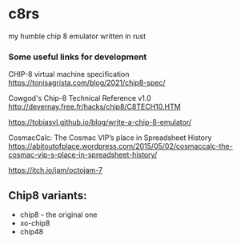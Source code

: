 # c8rs
my humble chip 8 emulator written in rust



### Some useful links for development
CHIP-8 virtual machine specification
https://tonisagrista.com/blog/2021/chip8-spec/

Cowgod's Chip-8 Technical Reference v1.0
http://devernay.free.fr/hacks/chip8/C8TECH10.HTM


https://tobiasvl.github.io/blog/write-a-chip-8-emulator/


CosmacCalc: The Cosmac VIP’s place in Spreadsheet History
https://abitoutofplace.wordpress.com/2015/05/02/cosmaccalc-the-cosmac-vip-s-place-in-spreadsheet-history/

https://itch.io/jam/octojam-7


## Chip8 variants:
  * chip8 - the original one
  * xo-chip8
  * chip48
